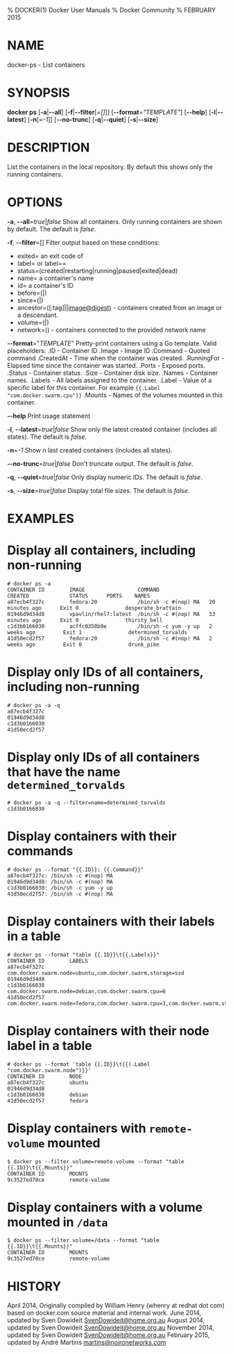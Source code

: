 % DOCKER(1) Docker User Manuals
% Docker Community
% FEBRUARY 2015
# NAME
docker-ps - List containers

# SYNOPSIS
**docker ps**
[**-a**|**--all**]
[**-f**|**--filter**[=*[]*]]
[**--format**=*"TEMPLATE"*]
[**--help**]
[**-l**|**--latest**]
[**-n**[=*-1*]]
[**--no-trunc**]
[**-q**|**--quiet**]
[**-s**|**--size**]

# DESCRIPTION

List the containers in the local repository. By default this shows only
the running containers.

# OPTIONS
**-a**, **--all**=*true*|*false*
   Show all containers. Only running containers are shown by default. The default is *false*.

**-f**, **--filter**=[]
   Filter output based on these conditions:
   - exited=<int> an exit code of <int>
   - label=<key> or label=<key>=<value>
   - status=(created|restarting|running|paused|exited|dead)
   - name=<string> a container's name
   - id=<ID> a container's ID
   - before=(<container-name>|<container-id>)
   - since=(<container-name>|<container-id>)
   - ancestor=(<image-name>[:tag]|<image-id>|<image@digest>) - containers created from an image or a descendant.
   - volume=(<volume-name>|<mount-point-destination>)
   - network=(<network-name>) - containers connected to the provided network name

**--format**="*TEMPLATE*"
   Pretty-print containers using a Go template.
   Valid placeholders:
      .ID - Container ID
      .Image - Image ID
      .Command - Quoted command
      .CreatedAt - Time when the container was created.
      .RunningFor - Elapsed time since the container was started.
      .Ports - Exposed ports.
      .Status - Container status.
      .Size - Container disk size.
      .Names - Container names.
      .Labels - All labels assigned to the container.
      .Label - Value of a specific label for this container. For example `{{.Label "com.docker.swarm.cpu"}}`
      .Mounts - Names of the volumes mounted in this container.

**--help**
  Print usage statement

**-l**, **--latest**=*true*|*false*
   Show only the latest created container (includes all states). The default is *false*.

**-n**=*-1*
   Show n last created containers (includes all states).

**--no-trunc**=*true*|*false*
   Don't truncate output. The default is *false*.

**-q**, **--quiet**=*true*|*false*
   Only display numeric IDs. The default is *false*.

**-s**, **--size**=*true*|*false*
   Display total file sizes. The default is *false*.

# EXAMPLES
# Display all containers, including non-running

    # docker ps -a
    CONTAINER ID        IMAGE                 COMMAND                CREATED             STATUS      PORTS    NAMES
    a87ecb4f327c        fedora:20             /bin/sh -c #(nop) MA   20 minutes ago      Exit 0               desperate_brattain
    01946d9d34d8        vpavlin/rhel7:latest  /bin/sh -c #(nop) MA   33 minutes ago      Exit 0               thirsty_bell
    c1d3b0166030        acffc0358b9e          /bin/sh -c yum -y up   2 weeks ago         Exit 1               determined_torvalds
    41d50ecd2f57        fedora:20             /bin/sh -c #(nop) MA   2 weeks ago         Exit 0               drunk_pike

# Display only IDs of all containers, including non-running

    # docker ps -a -q
    a87ecb4f327c
    01946d9d34d8
    c1d3b0166030
    41d50ecd2f57

# Display only IDs of all containers that have the name `determined_torvalds`

    # docker ps -a -q --filter=name=determined_torvalds
    c1d3b0166030

# Display containers with their commands

    # docker ps --format "{{.ID}}: {{.Command}}"
    a87ecb4f327c: /bin/sh -c #(nop) MA
    01946d9d34d8: /bin/sh -c #(nop) MA
    c1d3b0166030: /bin/sh -c yum -y up
    41d50ecd2f57: /bin/sh -c #(nop) MA

# Display containers with their labels in a table

    # docker ps --format "table {{.ID}}\t{{.Labels}}"
    CONTAINER ID        LABELS
    a87ecb4f327c        com.docker.swarm.node=ubuntu,com.docker.swarm.storage=ssd
    01946d9d34d8
    c1d3b0166030        com.docker.swarm.node=debian,com.docker.swarm.cpu=6
    41d50ecd2f57        com.docker.swarm.node=fedora,com.docker.swarm.cpu=3,com.docker.swarm.storage=ssd

# Display containers with their node label in a table

    # docker ps --format 'table {{.ID}}\t{{(.Label "com.docker.swarm.node")}}'
    CONTAINER ID        NODE
    a87ecb4f327c        ubuntu
    01946d9d34d8
    c1d3b0166030        debian
    41d50ecd2f57        fedora

# Display containers with `remote-volume` mounted

    $ docker ps --filter volume=remote-volume --format "table {{.ID}}\t{{.Mounts}}"
    CONTAINER ID        MOUNTS
    9c3527ed70ce        remote-volume

# Display containers with a volume mounted in `/data`

    $ docker ps --filter volume=/data --format "table {{.ID}}\t{{.Mounts}}"
    CONTAINER ID        MOUNTS
    9c3527ed70ce        remote-volume

# HISTORY
April 2014, Originally compiled by William Henry (whenry at redhat dot com)
based on docker.com source material and internal work.
June 2014, updated by Sven Dowideit <SvenDowideit@home.org.au>
August 2014, updated by Sven Dowideit <SvenDowideit@home.org.au>
November 2014, updated by Sven Dowideit <SvenDowideit@home.org.au>
February 2015, updated by André Martins <martins@noironetworks.com>

